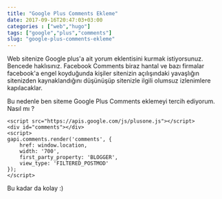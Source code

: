 ```yaml
---
title: "Google Plus Comments Ekleme"
date: 2017-09-16T20:47:03+03:00
categories : ["web","hugo"]
tags: ["google","plus","comments"]
slug: "google-plus-comments-ekleme"
---
```



Web sitenize Google plus'a ait yorum eklentisini kurmak istiyorsunuz. Bencede haklısınız. Facebook Comments biraz hantal ve bazı firmalar facebook'a engel koyduğunda kişiler sitenizin açılışındaki yavaşlığın sitenizden kaynaklandığını düşünüşüp sitenizle ilgili olumsuz izlenimlere kapılacaklar.

Bu nedenle ben siteme Google Plus Comments eklemeyi tercih ediyorum. Nasıl mı ?

    <script src="https://apis.google.com/js/plusone.js"></script>
    <div id="comments"></div>
    <script>
    gapi.comments.render('comments', {
        href: window.location,
        width: '700',
        first_party_property: 'BLOGGER',
        view_type: 'FILTERED_POSTMOD'
    });
    </script>

Bu kadar da kolay :) 